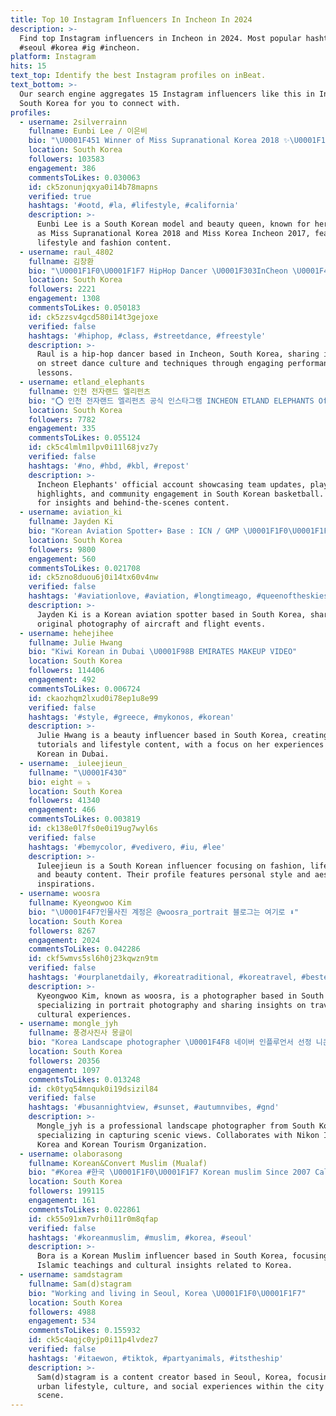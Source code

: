 ```yaml
---
title: Top 10 Instagram Influencers In Incheon In 2024
description: >-
  Find top Instagram influencers in Incheon in 2024. Most popular hashtags:
  #seoul #korea #ig #incheon.
platform: Instagram
hits: 15
text_top: Identify the best Instagram profiles on inBeat.
text_bottom: >-
  Our search engine aggregates 15 Instagram influencers like this in Incheon,
  South Korea for you to connect with.
profiles:
  - username: 2silverrainn
    fullname: Eunbi Lee / 이은비
    bio: "\U0001F451 Winner of Miss Supranational Korea 2018 ✨\U0001F1F0\U0001F1F7 \U0001F451 Miss Korea Incheon 美 2017 \U0001F3A4Miss Talent / QUEENB / KconTV Sera \U0001F4E9Email business inquiries only / 이메일 제안"
    location: South Korea
    followers: 103583
    engagement: 386
    commentsToLikes: 0.030063
    id: ck5zonunjqxya0i14b78mapns
    verified: true
    hashtags: '#ootd, #la, #lifestyle, #california'
    description: >-
      Eunbi Lee is a South Korean model and beauty queen, known for her titles
      as Miss Supranational Korea 2018 and Miss Korea Incheon 2017, featuring
      lifestyle and fashion content.
  - username: raul_4802
    fullname: 김창환
    bio: "\U0001F1F0\U0001F1F7 HipHop Dancer \U0001F303InCheon \U0001F470\U0001F3FC홍길 남편 @gil_mellowdeep \U0001F429검푸 아빠 @gumpoo_kim 수) 식스센스 18시 50분 ~ 20시 문의➡️DM\U0001F4E8\U0001F4EC\U0001F4EE"
    location: South Korea
    followers: 2221
    engagement: 1308
    commentsToLikes: 0.050183
    id: ck5zzsv4gcd580i14t3gejoxe
    verified: false
    hashtags: '#hiphop, #class, #streetdance, #freestyle'
    description: >-
      Raul is a hip-hop dancer based in Incheon, South Korea, sharing insights
      on street dance culture and techniques through engaging performances and
      lessons.
  - username: etland_elephants
    fullname: 인천 전자랜드 엘리펀츠
    bio: "⭕️ 인천 전자랜드 엘리펀츠 공식 인스타그램 INCHEON ETLAND ELEPHANTS Official Instagram ⭕️ 인천 전자랜드 엘리펀츠 유튜브 '전랜끼리' 바로가기 \U0001F447"
    location: South Korea
    followers: 7782
    engagement: 335
    commentsToLikes: 0.055124
    id: ck5c4lmlm1lpv0i11l68jvz7y
    verified: false
    hashtags: '#no, #hbd, #kbl, #repost'
    description: >-
      Incheon Elephants' official account showcasing team updates, player
      highlights, and community engagement in South Korean basketball. Follow
      for insights and behind-the-scenes content.
  - username: aviation_ki
    fullname: Jayden Ki
    bio: "Korean Aviation Spotter✈ Base : ICN / GMP \U0001F1F0\U0001F1F7 All pictures taken by myself\U0001F4F8 All pictures copyright to @aviation_ki You can repost with credit"
    location: South Korea
    followers: 9800
    engagement: 560
    commentsToLikes: 0.021708
    id: ck5zno8duou6j0i14tx60v4nw
    verified: false
    hashtags: '#aviationlove, #aviation, #longtimeago, #queenoftheskies'
    description: >-
      Jayden Ki is a Korean aviation spotter based in South Korea, sharing
      original photography of aircraft and flight events.
  - username: hehejihee
    fullname: Julie Hwang
    bio: "Kiwi Korean in Dubai \U0001F98B EMIRATES MAKEUP VIDEO"
    location: South Korea
    followers: 114406
    engagement: 492
    commentsToLikes: 0.006724
    id: ckaozhqm2lxud0i78ep1u8e99
    verified: false
    hashtags: '#style, #greece, #mykonos, #korean'
    description: >-
      Julie Hwang is a beauty influencer based in South Korea, creating makeup
      tutorials and lifestyle content, with a focus on her experiences as a Kiwi
      Korean in Dubai.
  - username: _iuleejieun_
    fullname: "\U0001F430"
    bio: eight ♾ ⤵
    location: South Korea
    followers: 41340
    engagement: 466
    commentsToLikes: 0.003819
    id: ck138e0l7fs0e0i19ug7wyl6s
    verified: false
    hashtags: '#bemycolor, #vedivero, #iu, #lee'
    description: >-
      Iuleejieun is a South Korean influencer focusing on fashion, lifestyle,
      and beauty content. Their profile features personal style and aesthetic
      inspirations.
  - username: woosra
    fullname: Kyeongwoo Kim
    bio: "\U0001F4F7인물사진 계정은 @woosra_portrait 블로그는 여기로 ⬇"
    location: South Korea
    followers: 8267
    engagement: 2024
    commentsToLikes: 0.042286
    id: ckf5wmvs5sl6h0j23kqwzn9tm
    verified: false
    hashtags: '#ourplanetdaily, #koreatraditional, #koreatravel, #besteuropephotos'
    description: >-
      Kyeongwoo Kim, known as woosra, is a photographer based in South Korea,
      specializing in portrait photography and sharing insights on travel and
      cultural experiences.
  - username: mongle_jyh
    fullname: 풍경사진사 몽글이
    bio: "Korea Landscape photographer \U0001F4F8 네이버 인플루언서 선정 니콘 이미징 코리아 리뷰어 한국관광공사 VK CREW 작가 라오와코리아 협력작가 포토클램&Haida 협력작가 \U0001F64B‍♂️ 네이버 검색창에 \"옥상맨몽글이\" \U0001F4CC 사진구매 및 촬영문의는 DM 주세요"
    location: South Korea
    followers: 20356
    engagement: 1097
    commentsToLikes: 0.013248
    id: ck0tyq54mnquk0i19dsizil84
    verified: false
    hashtags: '#busannightview, #sunset, #autumnvibes, #gnd'
    description: >-
      Mongle_jyh is a professional landscape photographer from South Korea,
      specializing in capturing scenic views. Collaborates with Nikon Imaging
      Korea and Korean Tourism Organization.
  - username: olaborasong
    fullname: Korean&Convert Muslim (Mualaf)
    bio: "#Korea #한국 \U0001F1F0\U0001F1F7 Korean muslim Since 2007 Call me \"BORA\" korean name DM for Korean only(for Da'wah\U0001F64F\U0001F3FB) ⬇️⬇️Youtube channel⬇️⬇️"
    location: South Korea
    followers: 199115
    engagement: 161
    commentsToLikes: 0.022861
    id: ck55o91xm7vrh0i11r0m8qfap
    verified: false
    hashtags: '#koreanmuslim, #muslim, #korea, #seoul'
    description: >-
      Bora is a Korean Muslim influencer based in South Korea, focusing on
      Islamic teachings and cultural insights related to Korea.
  - username: samdstagram
    fullname: Sam(d)stagram
    bio: "Working and living in Seoul, Korea \U0001F1F0\U0001F1F7"
    location: South Korea
    followers: 4988
    engagement: 534
    commentsToLikes: 0.155932
    id: ck5c4aqjc0yjp0i11p4lvdez7
    verified: false
    hashtags: '#itaewon, #tiktok, #partyanimals, #itstheship'
    description: >-
      Sam(d)stagram is a content creator based in Seoul, Korea, focusing on
      urban lifestyle, culture, and social experiences within the city's vibrant
      scene.
---
```


